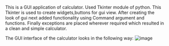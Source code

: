 This is a GUI application of calculator.
Used Tkinter module of python.
This Tkinter is used to create widgets,buttons for gui view.
After creating the look of gui next  added functionality using Command argument and functions.
Finally exceptions are placed wherever required which resulted in a clean and simple calculator.

The GUI interface of the calculator looks in the following way:
![image](https://user-images.githubusercontent.com/79081928/159133620-69f549f6-ab1e-4382-a286-05e140c9f7bd.png)

